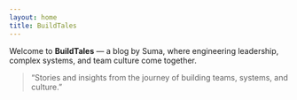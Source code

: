 ```yaml
---
layout: home
title: BuildTales
---
```


Welcome to **BuildTales** — a blog by Suma, where engineering leadership, complex systems, and team culture come together.

> “Stories and insights from the journey of building teams, systems, and culture.”
